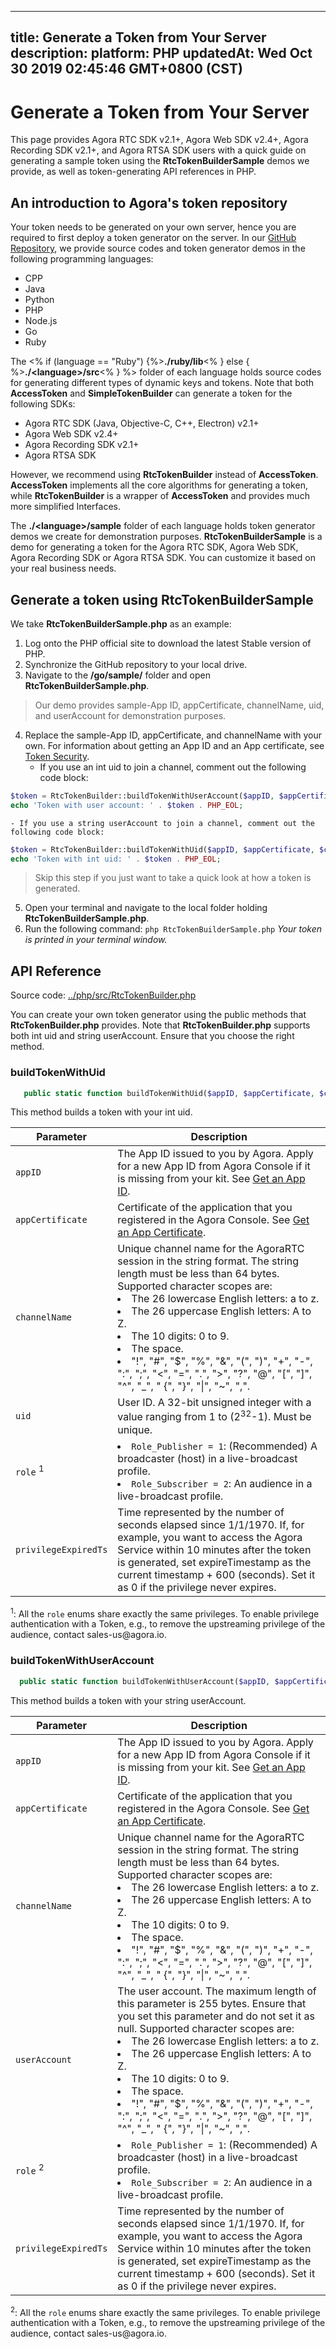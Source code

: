 
---
title: Generate a Token from Your Server
description: 
platform: PHP
updatedAt: Wed Oct 30 2019 02:45:46 GMT+0800 (CST)
---
# Generate a Token from Your Server
This page provides Agora RTC SDK v2.1+, Agora Web SDK v2.4+, Agora Recording SDK v2.1+, and Agora RTSA SDK users with  a quick guide on generating a sample token using the **RtcTokenBuilderSample** demos we provide, as well as token-generating API references in PHP. 

## An introduction to Agora's token repository

Your token needs to be generated on your own server, hence you are required to first deploy a token generator on the server. In our [GitHub Repository](https://github.com/AgoraIO/Tools/tree/master/DynamicKey/AgoraDynamicKey), we provide source codes and token generator demos in the following programming languages:

- CPP
- Java
- Python
- PHP
- Node.js
- Go
- Ruby

The <% 
if (language == "Ruby") {%><b>./ruby/lib</b><% } 
else { %><b>./\<language\>/src</b><% } 
%> folder of each language holds source codes for generating different types of dynamic keys and tokens. Note that both **AccessToken** and **SimpleTokenBuilder** can generate a token for the following SDKs:

- Agora RTC SDK (Java, Objective-C, C++, Electron) v2.1+
- Agora Web SDK v2.4+
- Agora Recording SDK v2.1+ 
- Agora RTSA SDK

However, we recommend using **RtcTokenBuilder** instead of **AccessToken**.  **AccessToken** implements all the core algorithms for generating a token, while **RtcTokenBuilder** is a wrapper of **AccessToken** and provides much more simplified Interfaces. 

The **./\<language\>/sample** folder of each language holds token generator demos we create for demonstration purposes. **RtcTokenBuilderSample** is  a demo for generating a token for the Agora RTC SDK, Agora Web SDK, Agora Recording SDK or Agora RTSA SDK. You can customize it based on your real business needs. 

## Generate a token using **RtcTokenBuilderSample**

We take **RtcTokenBuilderSample.php** as an example:

1. Log onto the PHP official site to download the latest Stable version of PHP.
2. Synchronize the GitHub repository to your local drive.
3. Navigate to the **/go/sample/** folder and open **RtcTokenBuilderSample.php**. 
> Our demo provides sample-App ID, appCertificate, channelName, uid, and userAccount for demonstration purposes.
4. Replace the sample-App ID, appCertificate, and channelName with your own. For information about getting an App ID and an App certificate, see [Token Security](https://docs.agora.io/en/Agora%20Platform/token?platform=All%20Platforms#app-id).
    - If you use an int uid to join a channel, comment out the following code block:
```PHP
$token = RtcTokenBuilder::buildTokenWithUserAccount($appID, $appCertificate, $channelName, $uidStr, $role, $privilegeExpiredTs);
echo 'Token with user account: ' . $token . PHP_EOL;
```    
    - If you use a string userAccount to join a channel, comment out the following code block:
```PHP
$token = RtcTokenBuilder::buildTokenWithUid($appID, $appCertificate, $channelName, $uid, $role, $privilegeExpiredTs);
echo 'Token with int uid: ' . $token . PHP_EOL;
```
> Skip this step if you just want to take a quick look at how a token is generated.
5. Open your terminal and navigate to the local folder holding **RtcTokenBuilderSample.php**.
6. Run the following command:
    `php RtcTokenBuilderSample.php`
  *Your token is printed in your terminal window.*




## API Reference

Source code:  [../php/src/RtcTokenBuilder.php](https://github.com/AgoraIO/Tools/blob/master/DynamicKey/AgoraDynamicKey/php/src/RtcTokenBuilder.php)

You can create your own token generator using the public methods that **RtcTokenBuilder.php** provides. Note that **RtcTokenBuilder.php** supports both int uid and string userAccount. Ensure that you choose the right method. 

### buildTokenWithUid



```PHP
   public static function buildTokenWithUid($appID, $appCertificate, $channelName, $uid, $role, $privilegeExpireTs)
```

This method builds a token with your int uid.

| **Parameter**    | **Description**                                              |
| ---------------- | ------------------------------------------------------------ |
| `appID`          | The App ID issued to you by Agora. Apply for a new App ID from Agora Console if it is missing from your kit. See [Get an App ID](https://docs.agora.io/en/Agora%20Platform/token/#app-id). |
| `appCertificate` | Certificate of the application that you registered in the Agora Console. See [Get an App Certificate](https://docs.agora.io/en/Agora%20Platform/token/#app-certificate). |
| `channelName`    | Unique channel name for the AgoraRTC session in the string format. The string length must be less than 64 bytes. Supported character scopes are: <li>The 26 lowercase English letters: a to z.<li>The 26 uppercase English letters: A to Z.<li>The 10 digits: 0 to 9.<li>The space.<li>"!", "#", "$", "%", "&", "(", ")", "+", "-", ":", ";", "<", "=", ".", ">", "?", "@", "[", "]", "^", "_", " {", "}", "\|", "~", ",". |
| `uid`            | User ID. A 32-bit unsigned integer with a value ranging from 1 to (2<sup>32</sup>-1). Must be unique. |
| `role` <sup>1</sup>          | <li> `Role_Publisher = 1`: (Recommended) A broadcaster (host) in a live-broadcast profile.<li>`Role_Subscriber = 2`: An audience in a live-broadcast profile. |
| `privilegeExpiredTs`      | Time represented by the number of seconds elapsed since 1/1/1970. If, for example, you want to access the Agora Service within 10 minutes after the token is generated, set expireTimestamp as the current timestamp + 600 (seconds). Set it as 0 if the privilege never expires. |

<div class="alert warning"><sup>1</sup>: All the <code>role</code> enums share exactly the same privileges. To enable privilege authentication with a Token, e.g., to remove the upstreaming privilege of the audience, contact sales-us@agora.io.</div>


### buildTokenWithUserAccount



```PHP
  public static function buildTokenWithUserAccount($appID, $appCertificate, $channelName, $userAccount, $role, $privilegeExpireTs)
```

This method builds a token with your string userAccount.

| **Parameter**    | **Description**                                              |
| ---------------- | ------------------------------------------------------------ |
| `appID`          | The App ID issued to you by Agora. Apply for a new App ID from Agora Console if it is missing from your kit. See [Get an App ID](https://docs.agora.io/en/Agora%20Platform/token/#app-id). |
| `appCertificate` | Certificate of the application that you registered in the Agora Console. See [Get an App Certificate](https://docs.agora.io/en/Agora%20Platform/token/#app-certificate). |
| `channelName`    | Unique channel name for the AgoraRTC session in the string format. The string length must be less than 64 bytes. Supported character scopes are: <li>The 26 lowercase English letters: a to z.<li>The 26 uppercase English letters: A to Z.<li>The 10 digits: 0 to 9.<li>The space.<li>"!", "#", "$", "%", "&", "(", ")", "+", "-", ":", ";", "<", "=", ".", ">", "?", "@", "[", "]", "^", "_", " {", "}", "\|", "~", ",". |
| `userAccount`    | The user account. The maximum length of this parameter is 255 bytes. Ensure that you set this parameter and do not set it as null. Supported character scopes are: <li>The 26 lowercase English letters: a to z.<li>The 26 uppercase English letters: A to Z.<li>The 10 digits: 0 to 9.<li>The space.<li>"!", "#", "$", "%", "&", "(", ")", "+", "-", ":", ";", "<", "=", ".", ">", "?", "@", "[", "]", "^", "_", " {", "}", "\|", "~", ",". |
| `role` <sup>2</sup>          | <li> `Role_Publisher = 1`: (Recommended) A broadcaster (host) in a live-broadcast profile.<li>`Role_Subscriber = 2`: An audience in a live-broadcast profile. |
| `privilegeExpiredTs`      | Time represented by the number of seconds elapsed since 1/1/1970. If, for example, you want to access the Agora Service within 10 minutes after the token is generated, set expireTimestamp as the current timestamp + 600 (seconds). Set it as 0 if the privilege never expires. |

<div class="alert warning"><sup>2</sup>: All the <code>role</code> enums share exactly the same privileges. To enable privilege authentication with a Token, e.g., to remove the upstreaming privilege of the audience, contact sales-us@agora.io.</div>




